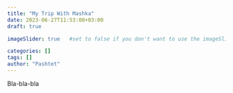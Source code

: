 ```yaml
---
title: "My Trip With Mashka"
date: 2023-06-27T11:53:00+03:00
draft: true

imageSlider: true   #set to false if you don't want to use the imageSlider but a featuredImage

categories: []
tags: []
author: "Pashtet"
---
```

Bla-bla-bla